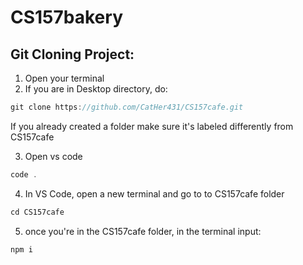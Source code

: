 # CS157bakery

## Git Cloning Project:
1. Open your terminal
2. If you are in Desktop directory, do:

```jsx
git clone https://github.com/CatHer431/CS157cafe.git
```

If you already created a folder make sure it's labeled differently from CS157cafe

3. Open vs code 

```jsx
code .
```

4. In VS Code, open a new terminal and go to to CS157cafe folder

```jsx
cd CS157cafe
```

5. once you're in the CS157cafe folder, in the terminal input:

```jsx
npm i
```
